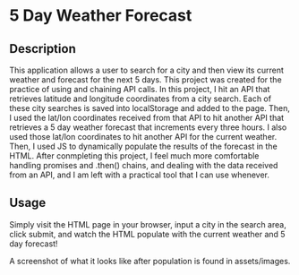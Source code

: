 # 5 Day Weather Forecast

## Description

This application allows a user to search for a city and then view its current weather and forecast for the next 5 days. This project was created for the practice of using and chaining API calls. In this project, I hit an API that retrieves latitude and longitude coordinates from a city search. Each of these city searches is saved into localStorage and added to the page. Then, I used the lat/lon coordinates received from that API to hit another API that retrieves a 5 day weather forecast that increments every three hours. I also used those lat/lon coordinates to hit another API for the current weather. Then, I used JS to dynamically populate the results of the forecast in the HTML. After conmpleting this project, I feel much more comfortable handling promises and .then() chains, and dealing with the data received from an API, and I am left with a practical tool that I can use whenever.

## Usage

Simply visit the HTML page in your browser, input a city in the search area, click submit, and watch the HTML populate with the current weather and 5 day forecast! 

A screenshot of what it looks like after population is found in assets/images.

